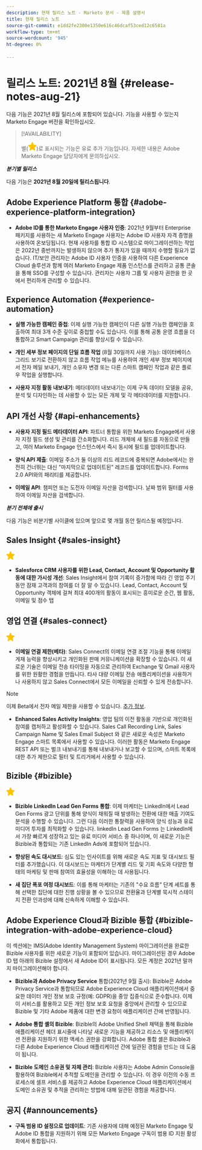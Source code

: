 ```yaml
---
description: 현재 릴리스 노트 - Marketo 문서 - 제품 설명서
title: 현재 릴리스 노트
source-git-commit: e1dd2fe2300e1350e616c46dcaf53ced12c6581a
workflow-type: tm+mt
source-wordcount: '945'
ht-degree: 0%

---
```


# 릴리스 노트: 2021년 8월 {#release-notes-aug-21}

다음 기능은 2021년 8월 릴리스에 포함되어 있습니다. 기능을 사용할 수 있는지 Marketo Engage 버전을 확인하십시오.

>[!AVAILABILITY]
>
>별(![](assets/yellow-star.png))로 표시되는 기능은 유료 추가 기능입니다. 자세한 내용은 Adobe Marketo Engage 담당자에게 문의하십시오.

**_분기별 릴리스_**

다음 기능은 **2021년 8월 20일에 릴리스됩니다**.

## Adobe Experience Platform 통합 {#adobe-experience-platform-integration}

* **Adobe ID를 통한 Marketo Engage 사용자 인증**: 2021년 9월부터 Enterprise 패키지를 사용하는 새 Marketo Engage 사용자는 Adobe ID 사용자 자격 증명을 사용하여 온보딩됩니다. 현재 사용자를 통합 ID 시스템으로 마이그레이션하는 작업은 2022년 중반까지는 발생하지 않으며 추가 통지가 있을 때까지 수행할 필요가 없습니다. IT/보안 관리자는 Adobe ID 사용자 인증을 사용하여 다른 Experience Cloud 솔루션과 함께 여러 Marketo Engage 제품 인스턴스를 관리하고 공통 콘솔을 통해 SSO를 구성할 수 있습니다. 관리자는 사용자 그룹 및 사용자 권한을 한 곳에서 편리하게 관리할 수 있습니다.

## Experience Automation {#experience-automation}

* **실행 가능한 캠페인 중첩**: 이제 실행 가능한 캠페인이 다른 실행 가능한 캠페인을 호출하여 최대 3개 수준 깊이로 중첩할 수도 있습니다. 이를 통해 공통 운영 흐름을 더 통합하고 Smart Campaign 관리를 향상시킬 수 있습니다.

* **개인 세부 정보 페이지의 단일 흐름 작업** (8월 30일까지 사용 가능): 데이터베이스 그리드 보기로 전환하지 않고 흐름 작업 메뉴를 사용하여 개인 세부 정보 페이지에서 전자 메일 보내기, 개인 소유자 변경 또는 다른 스마트 캠페인 작업과 같은 플로우 작업을 실행합니다.

* **사용자 지정 활동 내보내기**: 메타데이터 내보내기는 이제 구독 데이터 모델을 공유, 분석 및 디자인하는 데 사용할 수 있는 모든 개체 및 각 메타데이터를 지원합니다.

## API 개선 사항 {#api-enhancements}

* **사용자 지정 필드 메타데이터 API**: 파트너 통합을 위한 Marketo Engage에서 사용자 지정 필드 생성 및 관리를 간소화합니다. 리드 개체에 새 필드를 자동으로 만들고, 여러 Marketo Engage 인스턴스에서 즉시 동시에 필드를 업데이트합니다.

* **양식 API 제출**: 이메일 주소가 둘 이상의 리드 레코드에 중복되면 Adobe에서는 완전히 건너뛰는 대신 &quot;마지막으로 업데이트된&quot; 레코드를 업데이트합니다. Forms 2.0 API와의 패리티를 제공합니다.

* **이메일 API**: 챔피언 또는 도전자 이메일 자산을 검색합니다. 날짜 범위 필터를 사용하여 이메일 자산을 검색합니다.

**_분기 전체에 출시_**

다음 기능은 비분기별 사이클에 있으며 앞으로 몇 개월 동안 릴리스될 예정입니다.

## Sales Insight {#sales-insight}

![(별)](assets/yellow-star.png)

* **Salesforce CRM 사용자를 위한 Lead, Contact, Account 및 Opportunity 활동에 대한 가시성 개선**: Sales Insight에서 참여 기록이 증가함에 따라 긴 영업 주기 동안 잠재 고객과의 참여를 더 잘 알 수 있습니다. Lead, Contact, Account 및 Opportunity 객체에 걸쳐 최대 400개의 활동이 표시되는 흥미로운 순간, 웹 활동, 이메일 및 점수 탭

## 영업 연결 {#sales-connect}

![(별)](assets/yellow-star.png)

* **이메일 연결 제한(베타)**: Sales Connect의 이메일 연결 조절 기능을 통해 이메일 게재 능력을 향상시키고 개인화된 판매 커뮤니케이션을 확장할 수 있습니다. 이 새로운 기술은 이메일 전송 타이밍을 자동으로 관리하여 Exchange 및 Gmail 사용자를 위한 원활한 경험을 만듭니다. 타사 대량 이메일 전송 애플리케이션을 사용하거나 사용하지 않고 Sales Connect에서 모든 이메일을 신뢰할 수 있게 전송합니다.

>[!NOTE]
>
>이제 Beta에서 전자 메일 제한을 사용할 수 있습니다. [추가 정보](/help/marketo/product-docs/marketo-sales-connect/email/email-delivery/email-connection-throttling.md).

* **Enhanced Sales Activity Insights**: 영업 팀의 이전 활동을 기반으로 개인화된 참여를 캡처하고 활성화할 수 있습니다. Sales Call Recording Link, Sales Campaign Name 및 Sales Email Subject 와 같은 새로운 속성은 Marketo Engage 스마트 목록에서 사용할 수 있습니다.  이러한 활동은 Marketo Engage REST API 또는 벌크 내보내기를 통해 내보내거나 보고할 수 있으며, 스마트 목록에 대한 추가 제한으로 필터 및 트리거에서 사용할 수 있습니다.

## Bizible {#bizible}

![](assets/yellow-star.png)

* **Bizible LinkedIn Lead Gen Forms 통합**: 이제 마케터는 LinkedIn에서 Lead Gen Forms 광고 단위를 통해 양식이 채워질 때 발생하는 전환에 대한 매출 기여도 분석을 수행할 수 있습니다. 그런 다음 이러한 통찰력을 사용하여 양식 성능과 유료 미디어 투자를 최적화할 수 있습니다. linkedIn Lead Gen Forms 는 LinkedIn에서 가장 빠르게 성장하고 있는 유료 미디어 서비스 중 하나이며, 이 새로운 기능은 Bizible과 통합되는 기존 LinkedIn Ads에 포함되어 있습니다. 
 
* **향상된 속도 대시보드**: 심도 있는 인사이트를 위해 새로운 속도 지표 및 대시보드 필터를 추가했습니다. 이 대시보드는 마케터가 단계별 리드 및 기회 속도와 다양한 형태의 마케팅 및 판매 참여의 효율성을 이해하는 데 사용됩니다.

* **새 집단 폭포 여정 대시보드**: 이를 통해 마케터는 기존의 &quot;수요 흐름&quot; 단계 세트를 통해 선택한 집단에 대한 진행 상황을 볼 수 있으므로 전환율과 단계별 묵시적 스테이지 전환 인과성에 대해 신속하게 이해할 수 있습니다.

## Adobe Experience Cloud과 Bizible 통합 {#bizible-integration-with-adobe-experience-cloud}

이 섹션에는 IMS(Adobe Identity Management System) 마이그레이션을 완료한 Bizible 사용자를 위한 새로운 기능이 포함되어 있습니다. 마이그레이션된 경우 Adobe ID 탭 아래의 Bizible 설정에서 새 Adobe ID이 표시됩니다. 모든 계정은 2021년 말까지 마이그레이션해야 합니다.

* **Bizible과 Adobe Privacy Service**  통합(2021년 9월 출시): Bizible은 Adobe Privacy Service과 통합되므로 Adobe Experience Cloud 애플리케이션에서 중요한 데이터 개인 정보 보호 규정(예: GDPR)을 중앙 집중식으로 준수합니다. 이제 이 서비스를 활용하고 모든 개인 정보 보호 요청을 중앙에서 관리할 수 있으므로 Bizible 및 기타 Adobe 제품에 대한 변경 요청이 애플리케이션 간에 반영됩니다.

* **Adobe 통합 셸의 Bizible**: Bizible의 Adobe Unified Shell 채택을 통해 Bizible 애플리케이션 헤더 표시줄에 나타날 새로운 기능을 제공하고 리소스 및 애플리케이션 전환을 지원하기 위한 액세스 권한을 강화합니다. Adobe 통합 셸은 Bizible과 다른 Adobe Experience Cloud 애플리케이션 간에 일관된 경험을 만드는 데 도움이 됩니다.

* **Bizible 도메인 소유권 및 자체 관리**: Bizible 사용자는 Adobe Admin Console을 활용하여 Bizible에서 추적할 도메인을 관리할 수 있습니다. 이 경우 이전의 수동 프로세스에 셀프 서비스를 제공하고 Adobe Experience Cloud 애플리케이션에서 도메인 소유권 및 추적을 관리하는 방법에 대해 일관된 경험을 제공합니다.

## 공지 {#announcements}

* **구독 범용 ID 설정으로 업데이트**: 기존 사용자에 대해 예정된 Marketo Engage 및 Adobe ID 통합을 지원하기 위해 모든 Marketo Engage 구독이 범용 ID 지원 활성화에서 통합됩니다.
